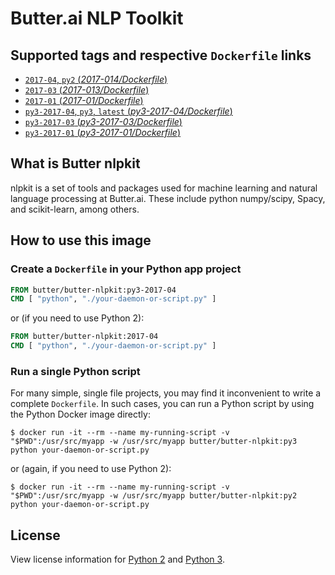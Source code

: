 Butter.ai NLP Toolkit
=====================

## Supported tags and respective `Dockerfile` links

-	[`2017-04`, `py2` (*2017-014/Dockerfile*)](https://github.com/butter/docker-butter-nlpkit/blob/22e06981b57b9eb42d2b01f68c3ff48bd7dcf924/py2/2017-04/Dockerfile)
-	[`2017-03` (*2017-013/Dockerfile*)](https://github.com/butter/docker-butter-nlpkit/blob/b1e5ad481f7d5e99f33fc9d0ad06bfe05a115f19/py2/2017-03/Dockerfile)
-	[`2017-01` (*2017-01/Dockerfile*)](https://github.com/butter/docker-butter-nlpkit/blob/5eb7fae3b14a45e6ffcff4a683dd9d1790943459/py2/2017-01/Dockerfile)
-	[`py3-2017-04`, `py3`, `latest` (*py3-2017-04/Dockerfile*)](https://github.com/butter/docker-butter-nlpkit/blob/22e06981b57b9eb42d2b01f68c3ff48bd7dcf924/py3/2017-04/Dockerfile)
-	[`py3-2017-03` (*py3-2017-03/Dockerfile*)](https://github.com/butter/docker-butter-nlpkit/blob/b1e5ad481f7d5e99f33fc9d0ad06bfe05a115f19/py3/2017-03/Dockerfile)
-	[`py3-2017-01` (*py3-2017-01/Dockerfile*)](https://github.com/butter/docker-butter-nlpkit/blob/5eb7fae3b14a45e6ffcff4a683dd9d1790943459/py3/2017-01/Dockerfile)

## What is Butter nlpkit

nlpkit is a set of tools and packages used for machine learning and natural language processing at Butter.ai. These include python numpy/scipy, Spacy, and scikit-learn, among others.

## How to use this image

### Create a `Dockerfile` in your Python app project

```dockerfile
FROM butter/butter-nlpkit:py3-2017-04
CMD [ "python", "./your-daemon-or-script.py" ]
```

or (if you need to use Python 2):

```dockerfile
FROM butter/butter-nlpkit:2017-04
CMD [ "python", "./your-daemon-or-script.py" ]
```

### Run a single Python script

For many simple, single file projects, you may find it inconvenient to write a complete `Dockerfile`. In such cases, you can run a Python script by using the Python Docker image directly:

```console
$ docker run -it --rm --name my-running-script -v "$PWD":/usr/src/myapp -w /usr/src/myapp butter/butter-nlpkit:py3 python your-daemon-or-script.py
```

or (again, if you need to use Python 2):

```console
$ docker run -it --rm --name my-running-script -v "$PWD":/usr/src/myapp -w /usr/src/myapp butter/butter-nlpkit:py2 python your-daemon-or-script.py
```

## License

View license information for [Python 2](https://docs.python.org/2/license.html) and [Python 3](https://docs.python.org/3/license.html).
